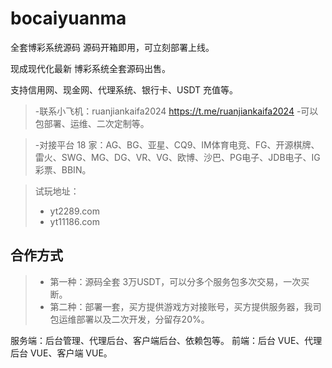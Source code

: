 
# bocaiyuanma

全套博彩系统源码
源码开箱即用，可立刻部署上线。

现成现代化最新 博彩系统全套源码出售。

支持信用网、现金网、代理系统、银行卡、USDT 充值等。

> -联系小飞机：ruanjiankaifa2024  https://t.me/ruanjiankaifa2024
> -可以包部署、运维、二次定制等。

> -对接平台 18 家：AG、BG、亚星、CQ9、IM体育电竞、FG、开源棋牌、雷火、SWG、MG、DG、VR、VG、欧博、沙巴、PG电子、JDB电子、IG彩票、BBIN。

>试玩地址：
> - yt2289.com
> - yt11186.com


## 合作方式

> - 第一种：源码全套 3万USDT，可以分多个服务包多次交易，一次买断。
> - 第二种：部署一套，买方提供游戏方对接账号，买方提供服务器，我司包运维部署以及二次开发，分留存20%。



服务端：后台管理、代理后台、客户端后台、依赖包等。
前端：后台 VUE、代理后台 VUE、客户端 VUE。



